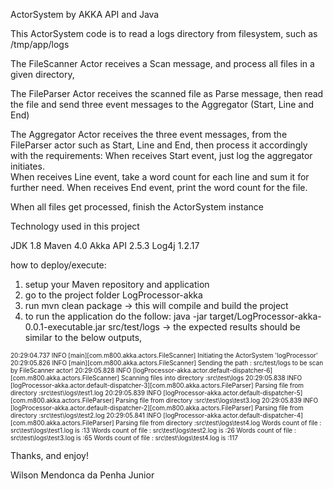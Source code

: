 ActorSystem by AKKA API and Java

This ActorSystem code is to read a logs directory from filesystem, such as /tmp/app/logs

The FileScanner Actor receives a Scan message, and process all files in a given directory,

The FileParser Actor receives the scanned file as Parse message, then read the file and send three event messages to the Aggregator (Start, Line and End)

The Aggregator Actor receives the three event messages, from the FileParser actor such as Start, Line and End, then process it accordingly with the requirements:
	When receives Start event, just log the aggregator initiates.  
	When receives Line event, take a word count for each line and sum it for further need.
	When receives End event, print the word count for the file.
	
When all files get processed, finish the ActorSystem instance
 
Technology used in this project

JDK 1.8
Maven 4.0
Akka API 2.5.3
Log4j 1.2.17

how to deploy/execute:

1. setup your Maven repository and application
2. go to the project folder LogProcessor-akka
2. run mvn clean package -> this will compile and build the project
3. to run the application do the follow:
   java -jar target/LogProcessor-akka-0.0.1-executable.jar src/test/logs -> the expected results should be similar to the below outputs,
   
<font size=1>
20:29:04.737 INFO  [main][com.m800.akka.actors.FileScanner] Initiating the ActorSystem 'logProcessor'
20:29:05.826 INFO  [main][com.m800.akka.actors.FileScanner] Sending the path : src/test/logs to be scan by FileScanner actor!
20:29:05.828 INFO  [logProcessor-akka.actor.default-dispatcher-6][com.m800.akka.actors.FileScanner] Scanning files into directory :src\test\logs
20:29:05.838 INFO  [logProcessor-akka.actor.default-dispatcher-3][com.m800.akka.actors.FileParser] Parsing file from directory :src\test\logs\test1.log
20:29:05.839 INFO  [logProcessor-akka.actor.default-dispatcher-5][com.m800.akka.actors.FileParser] Parsing file from directory :src\test\logs\test3.log
20:29:05.839 INFO  [logProcessor-akka.actor.default-dispatcher-2][com.m800.akka.actors.FileParser] Parsing file from directory :src\test\logs\test2.log
20:29:05.841 INFO  [logProcessor-akka.actor.default-dispatcher-4][com.m800.akka.actors.FileParser] Parsing file from directory :src\test\logs\test4.log
Words count of file : src\test\logs\test1.log is :13
Words count of file : src\test\logs\test2.log is :26
Words count of file : src\test\logs\test3.log is :65
Words count of file : src\test\logs\test4.log is :117
</font>	

Thanks, and enjoy!

Wilson Mendonca da Penha Junior

   
   
   
